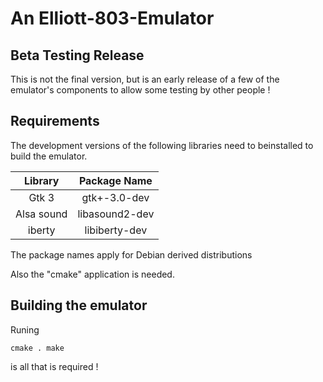 # An Elliott-803-Emulator

## Beta Testing Release ##

This is not the final version, but is an early release of a few of the emulator's components to 
allow some testing by other people !

## Requirements ##

The development versions of the following libraries need to beinstalled to build the emulator.

| Library        | Package Name |
|:-------------:|:-------------:|
| Gtk 3  | gtk+-3.0-dev |
| Alsa sound | libasound2-dev |
| iberty | libiberty-dev |

The package names apply for Debian derived distributions

Also the "cmake" application is needed.

## Building the emulator ##

Runing 

`cmake .
make`

is all that is required !
